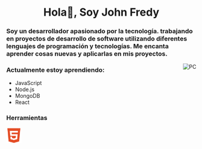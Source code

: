  <div id="cabecera" align="center">
        <h1>Hola👋, Soy John Fredy</h1>
    <div id="cuerpo" column-count=2> 
        <h3 align= "left">Soy un desarrollador apasionado por la tecnología. trabajando en proyectos de desarrollo de software utilizando diferentes lenguajes de                           programación y tecnologías. Me encanta aprender cosas nuevas y aplicarlas en mis proyectos.
        </h3>
         <img
            src="https://media.giphy.com/media/qgQUggAC3Pfv687qPC/giphy.gif"
            alt="PC" 
            align="right"
          />
    </div>   
          <h3 align="left">Actualmente estoy aprendiendo:</h3>
            <ul id="lista" align="left">
               <li>JavaScript</li>
               <li>Node.js</li>
               <li>MongoDB</li>
               <li>React</li>
            </ul>
       
</div>

<div>
 <h3>Herramientas</h3>
 <div>
   <img
            src="https://github.com/devicons/devicon/blob/master/icons/html5/html5-plain.svg"
            title="HTML5"
            alt="PC" 
            width="40"
            height="40"            
   />
 </div>
 
</div>
